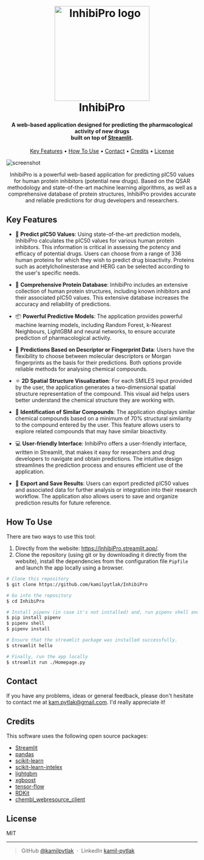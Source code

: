 <h1 align="center">
  <br>
  <a href="https://inhibipro.streamlit.app/"><img src="img/inhibipro_logo.jpg" alt="InhibiPro logo" width="250"></a>
  <br>
  InhibiPro
  <br>
</h1>

<h4 align="center">A web-based application designed for predicting the pharmacological activity of new drugs<br>built on
top of <a href="https://streamlit.io/" target="_blank">Streamlit</a>.</h4>

<p align="center">
  <a href="#key-features">Key Features</a> •
  <a href="#how-to-use">How To Use</a> •
  <a href="#contact">Contact</a> •
  <a href="#credits">Credits</a> •
  <a href="#license">License</a>
</p>

![screenshot](img/inhibipro.gif)

<p align="center">
InhibiPro is a powerful web-based application for predicting pIC50 values for human protein inhibitors (potential new drugs). Based on the QSAR methodology and state-of-the-art machine learning algorithms, as well as a comprehensive database of protein structures, InhibiPro provides accurate and reliable predictions for drug developers and researchers.
</p>

## Key Features

* 🧪 **Predict pIC50 Values**: Using state-of-the-art prediction models, InhibiPro calculates the pIC50 values for
  various human protein inhibitors. This information is critical in assessing the potency and efficacy of potential
  drugs. Users can choose from a range of 336 human proteins for which they wish to predict drug bioactivity. Proteins
  such as acetylcholinesterase and HERG can be selected according to the user's specific needs.


* 📙 **Comprehensive Protein Database**: InhibiPro includes an extensive collection of human protein structures,
  including known inhibitors and their associated pIC50 values. This extensive database increases the accuracy and
  reliability of predictions.


* 📦 **Powerful Predictive Models**: The application provides powerful machine learning models, including Random Forest,
  k-Nearest Neighbours, LightGBM and neural networks, to ensure accurate prediction of pharmacological activity.


* 🙋 **Predictions Based on Descriptor or Fingerprint Data**: Users have the flexibility to choose between molecular
  descriptors or Morgan fingerprints as the basis for their predictions. Both options provide reliable methods for
  analysing chemical compounds.


* ⚛️ **2D Spatial Structure Visualization**: For each SMILES input provided by the user, the application generates a
  two-dimensional spatial structure representation of the compound. This visual aid helps users better understand the
  chemical structure they are working with.


* 📏 **Identification of Similar Compounds**: The application displays similar chemical compounds based on a minimum of
  70% structural similarity to the compound entered by the user. This feature allows users to explore related compounds
  that may have similar bioactivity.


* 💻 **User-friendly Interface**: InhibiPro offers a user-friendly interface, written in Streamlit, that makes it easy
  for researchers and drug developers to navigate and obtain predictions. The intuitive design streamlines the
  prediction process and ensures efficient use of the application.


* 💾 **Export and Save Results**: Users can export predicted pIC50 values and associated data for further analysis or
  integration into their research workflow. The application also allows users to save and organize prediction results
  for future reference.

## How To Use

There are two ways to use this tool:

1. Directly from the website: https://InhibiPro.streamlit.app/.
2. Clone the repository (using git or by downloading it directly from the website), install the dependencies from the
   configuration file `Pipfile` and launch the app locally using a browser.

```bash
# Clone this repository
$ git clone https://github.com/kamilpytlak/InhibiPro

# Go into the repository
$ cd InhibiPro

# Install pipenv (in case it's not installed) and, run pipenv shell and install dependencies
$ pip install pipenv
$ pipenv shell
$ pipenv install

# Ensure that the streamlit package was installed successfully.
$ streamlit hello

# Finally, run the app locally
$ streamlit run ./Homepage.py
```

## Contact

If you have any problems, ideas or general feedback, please don't hesitate to contact me
at [kam.pytlak@gmail.com](mailto:kam.pytlak@gmail.com). I'd really appreciate it!

## Credits

This software uses the following open source packages:

- [Streamlit](https://streamlit.io/)
- [pandas](https://pandas.pydata.org/)
- [scikit-learn](https://scikit-learn.org/stable/#)
- [scikit-learn-intelex](https://intel.github.io/scikit-learn-intelex/)
- [lightgbm](https://lightgbm.readthedocs.io/en/latest/index.html)
- [xgboost](https://xgboost.readthedocs.io/en/latest/index.html)
- [tensor-flow](https://www.tensorflow.org/)
- [RDKit](https://www.rdkit.org/docs/index.html#)
- [chembl_webresource_client](https://github.com/chembl/chembl_webresource_client)

## License

MIT

---

> GitHub [@kamilpytlak](https://github.com/kamilpytlak) &nbsp;&middot;&nbsp;
> LinkedIn [kamil-pytlak](https://www.linkedin.com/in/kamil-pytlak/)

